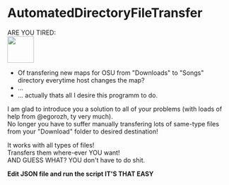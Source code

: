 # AutomatedDirectoryFileTransfer
ARE YOU TIRED:<br>
<img src="https://static-cdn.jtvnw.net/emoticons/v1/58765/3.0" width="60">
- Of transfering new maps for OSU from "Downloads" to "Songs" directory everytime host changes the map?
- ...
- ... actually thats all I desire this programm to do.

I am glad to introduce you a solution to all of your problems (with loads of help from @egorozh, ty very much). <br>
No longer you have to suffer manually transfering lots of same-type files from your "Download" folder to desired destination! <br>

It works with all types of files! <br>
Transfers them where-ever YOU want! <br>
AND GUESS WHAT? 
YOU don't have to do shit.


**Edit JSON file and run the script IT'S THAT EASY**

